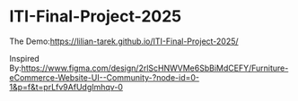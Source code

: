 # ITI-Final-Project-2025
The Demo:https://lilian-tarek.github.io/ITI-Final-Project-2025/

Inspired By:https://www.figma.com/design/2rlScHNWVMe6SbBiMdCEFY/Furniture-eCommerce-Website-UI--Community-?node-id=0-1&p=f&t=prLfv9AfUdgImhqv-0
